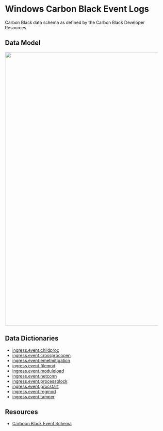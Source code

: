 # Windows Carbon Black Event Logs

Carbon Black data schema as defined by the Carbon Black Developer Resources.

## Data Model

<img src="../../../resources/images/CarbonBlackDataModel.png" width=900>

## Data Dictionaries

* [ingress.event.childproc](events/childproc.md)
* [ingress.event.crossprocopen](crossprocopen.md)
* [ingress.event.emetmitigation](events/emetmitigation.md)
* [ingress.event.filemod](events/filemod.md)
* [ingress.event.moduleload](moduleload.md)
* [ingress.event.netconn](events/netconn.md)
* [ingress.event.processblock](events/processblock.md)
* [ingress.event.procstart](procstart.md)
* [ingress.event.regmod](events/regmod.md)
* [ingress.event.tamper](events/tamper.md)

## Resources

* [Carboon Black Event Schema](https://developer.carbonblack.com/reference/enterprise-response/event-forwarder/event-schema/)